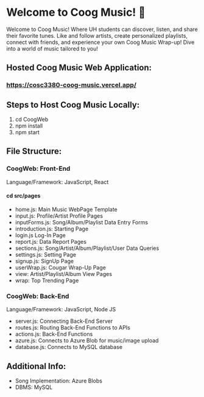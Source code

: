 # Welcome to Coog Music! :musical_note: 

Welcome to Coog Music! Where UH students can discover, listen, and share their favorite tunes. Like and follow artists, create personalized playlists, connect with friends, and experience your own Coog Music Wrap-up! Dive into a world of music tailored to you!

## Hosted Coog Music Web Application:
### https://cosc3380-coog-music.vercel.app/

## Steps to Host Coog Music Locally:
1. cd CoogWeb
2. npm install
3. npm start

## File Structure:
### CoogWeb: Front-End
Language/Framework: JavaScript, React
#### cd src/pages
- home.js: Main Music WebPage Template
- input.js: Profile/Artist Profile Pages
- inputForms.js: Song/Album/Playlist Data Entry Forms
- introduction.js: Starting Page
- login.js Log-In Page
- report.js: Data Report Pages
- sections.js: Song/Artist/Album/Playlist/User Data Queries
- settings.js: Setting Page
- signup.js: SignUp Page
- userWrap.js: Cougar Wrap-Up Page
- view: Artist/Playlist/Album View Pages
- wrap: Top Trending Page

### CoogWeb: Back-End
Language/Framework: JavaScript, Node JS
- server.js: Connecting Back-End Server
- routes.js: Routing Back-End Functions to APIs
- actions.js: Back-End Functions
- azure.js: Connects to Azure Blob for music/image upload
- database.js: Connects to MySQL database

## Additional Info:
- Song Implementation: Azure Blobs
- DBMS: MySQL

